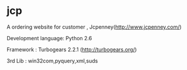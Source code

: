 jcp
===

A ordering website for customer , Jcpenney(http://www.jcpenney.com/)

Development language: Python 2.6 

Framework : Turbogears 2.2.1 (http://turbogears.org/) 

3rd Lib : win32com,pyquery,xml,suds
